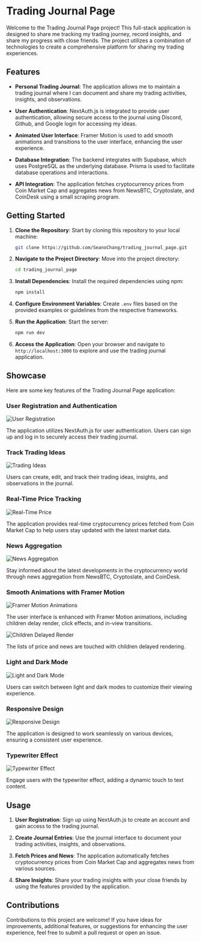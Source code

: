 # Trading Journal Page

Welcome to the Trading Journal Page project! This full-stack application is designed to share me tracking my trading journey, record insights, and share my progress with close friends. The project utilizes a combination of technologies to create a comprehensive platform for sharing my trading experiences.

## Features

- **Personal Trading Journal**: The application allows me to maintain a trading journal where I can document and share my trading activities, insights, and observations.

- **User Authentication**: NextAuth.js is integrated to provide user authentication, allowing secure access to the journal using Discord, Github, and Google login for accessing my ideas.

- **Animated User Interface**: Framer Motion is used to add smooth animations and transitions to the user interface, enhancing the user experience.

- **Database Integration**: The backend integrates with Supabase, which uses PostgreSQL as the underlying database. Prisma is used to facilitate database operations and interactions.

- **API Integration**: The application fetches cryptocurrency prices from Coin Market Cap and aggregates news from NewsBTC, Cryptoslate, and CoinDesk using a small scraping program.

## Getting Started

1. **Clone the Repository**: Start by cloning this repository to your local machine:

   ```bash
   git clone https://github.com/SeanoChang/trading_journal_page.git
   ```

2. **Navigate to the Project Directory**: Move into the project directory:

   ```bash
   cd trading_journal_page
   ```

3. **Install Dependencies**: Install the required dependencies using npm:

   ```bash
   npm install
   ```

4. **Configure Environment Variables**: Create `.env` files based on the provided examples or guidelines from the respective frameworks.

5. **Run the Application**: Start the server:

   ```bash
   npm run dev
   ```

6. **Access the Application**: Open your browser and navigate to `http://localhost:3000` to explore and use the trading journal application.

## Showcase

Here are some key features of the Trading Journal Page application:

### User Registration and Authentication

![User Registration](./public/screenshots/Sign_in.gif)

The application utilizes NextAuth.js for user authentication. Users can sign up and log in to securely access their trading journal.

### Track Trading Ideas

![Trading Ideas](./public/screenshots/trading_journal.gif)

Users can create, edit, and track their trading ideas, insights, and observations in the journal.

### Real-Time Price Tracking

![Real-Time Price](./public/screenshots/Prices.png)

The application provides real-time cryptocurrency prices fetched from Coin Market Cap to help users stay updated with the latest market data.

### News Aggregation

![News Aggregation](./public/screenshots/News.png)

Stay informed about the latest developments in the cryptocurrency world through news aggregation from NewsBTC, Cryptoslate, and CoinDesk.

### Smooth Animations with Framer Motion

![Framer Motion Animations](./public/screenshots/Smooth_animation.gif)

The user interface is enhanced with Framer Motion animations, including children delay render, click effects, and in-view transitions.

![Children Delayed Render](./public/screenshots/Children_rendering.gif)

The lists of price and news are touched with children delayed rendering.

### Light and Dark Mode

![Light and Dark Mode](./public/screenshots/light_dark_mode.gif)

Users can switch between light and dark modes to customize their viewing experience.

### Responsive Design

![Responsive Design](./public/screenshots/responsive.gif)

The application is designed to work seamlessly on various devices, ensuring a consistent user experience.

### Typewriter Effect

![Typewriter Effect](./public/screenshots/Typewriter.gif)

Engage users with the typewriter effect, adding a dynamic touch to text content.

## Usage

1. **User Registration**: Sign up using NextAuth.js to create an account and gain access to the trading journal.

2. **Create Journal Entries**: Use the journal interface to document your trading activities, insights, and observations.

3. **Fetch Prices and News**: The application automatically fetches cryptocurrency prices from Coin Market Cap and aggregates news from various sources.

4. **Share Insights**: Share your trading insights with your close friends by using the features provided by the application.

## Contributions

Contributions to this project are welcome! If you have ideas for improvements, additional features, or suggestions for enhancing the user experience, feel free to submit a pull request or open an issue.
